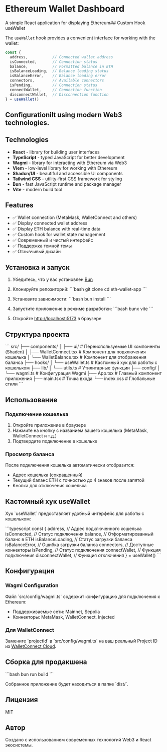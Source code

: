 # Ethereum Wallet Dashboard

A simple React application for displaying Ethereum## Custom Hook useWallet

The `useWallet` hook provides a convenient interface for working with the wallet:

```typescript
const {
  address,           // Connected wallet address
  isConnected,       // Connection status
  balance,           // Formatted balance in ETH
  isBalanceLoading,  // Balance loading status
  isBalanceError,    // Balance loading error
  connectors,        // Available connectors
  isPending,         // Connection status
  connectWallet,     // Connection function
  disconnectWallet,  // Disconnection function
} = useWallet()
```

## Configurationilt using modern Web3 technologies.

## Technologies

- **React** - library for building user interfaces
- **TypeScript** - typed JavaScript for better development
- **Wagmi** - library for interacting with Ethereum via Web3
- **Viem** - low-level library for working with Ethereum
- **Shadcn/UI** - beautiful and accessible UI components
- **Tailwind CSS** - utility-first CSS framework for styling
- **Bun** - fast JavaScript runtime and package manager
- **Vite** - modern build tool

## Features

- ✅ Wallet connection (MetaMask, WalletConnect and others)
- ✅ Display connected wallet address
- ✅ Display ETH balance with real-time data
- ✅ Custom hook for wallet state management
- ✅ Современный и чистый интерфейс
- ✅ Поддержка темной темы
- ✅ Отзывчивый дизайн

## Установка и запуск

1. Убедитесь, что у вас установлен [Bun](https://bun.sh/)

2. Клонируйте репозиторий:
\`\`\`bash
git clone <repository-url>
cd eth-wallet-app
\`\`\`

3. Установите зависимости:
\`\`\`bash
bun install
\`\`\`

4. Запустите приложение в режиме разработки:
\`\`\`bash
bunx vite
\`\`\`

5. Откройте [http://localhost:5173](http://localhost:5173) в браузере

## Структура проекта

\`\`\`
src/
├── components/
│   ├── ui/          # Переиспользуемые UI компоненты (Shadcn)
│   ├── WalletConnect.tsx    # Компонент для подключения кошелька
│   └── WalletBalance.tsx    # Компонент для отображения баланса
├── hooks/
│   └── useWallet.ts         # Кастомный хук для работы с кошельком
├── lib/
│   └── utils.ts            # Утилитарные функции
├── config/
│   └── wagmi.ts            # Конфигурация Wagmi
├── App.tsx                 # Главный компонент приложения
├── main.tsx               # Точка входа
└── index.css              # Глобальные стили
\`\`\`

## Использование

### Подключение кошелька
1. Откройте приложение в браузере
2. Нажмите на кнопку с названием вашего кошелька (MetaMask, WalletConnect и т.д.)
3. Подтвердите подключение в кошельке

### Просмотр баланса
После подключения кошелька автоматически отобразится:
- Адрес кошелька (сокращенный)
- Текущий баланс ETH с точностью до 4 знаков после запятой
- Кнопка для отключения кошелька

## Кастомный хук useWallet

Хук \`useWallet\` предоставляет удобный интерфейс для работы с кошельком:

\`\`\`typescript
const {
  address,           // Адрес подключенного кошелька
  isConnected,       // Статус подключения
  balance,           // Отформатированный баланс в ETH
  isBalanceLoading,  // Статус загрузки баланса
  isBalanceError,    // Ошибка загрузки баланса
  connectors,        // Доступные коннекторы
  isPending,         // Статус подключения
  connectWallet,     // Функция подключения
  disconnectWallet,  // Функция отключения
} = useWallet()
\`\`\`

## Конфигурация

### Wagmi Configuration
Файл \`src/config/wagmi.ts\` содержит конфигурацию для подключения к Ethereum:
- Поддерживаемые сети: Mainnet, Sepolia
- Коннекторы: MetaMask, WalletConnect, Injected

### Для WalletConnect
Замените \`projectId\` в \`src/config/wagmi.ts\` на ваш реальный Project ID из [WalletConnect Cloud](https://cloud.walletconnect.com/).

## Сборка для продакшена

\`\`\`bash
bun run build
\`\`\`

Собранное приложение будет находиться в папке \`dist/\`.

## Лицензия

MIT

## Автор

Создано с использованием современных технологий Web3 и React экосистемы.
